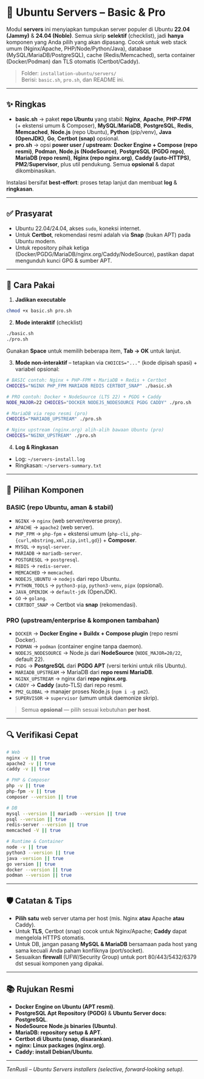 # 🧰 Ubuntu Servers – Basic & Pro

Modul **servers** ini menyiapkan tumpukan server populer di Ubuntu **22.04 (Jammy)** & **24.04 (Noble)**. Semua skrip **selektif** (checklist), jadi **hanya** komponen yang Anda pilih yang akan dipasang. Cocok untuk web stack umum (Nginx/Apache, PHP/Node/Python/Java), database (MySQL/MariaDB/PostgreSQL), cache (Redis/Memcached), serta container (Docker/Podman) dan TLS otomatis (Certbot/Caddy).

> Folder: `installation-ubuntu/servers/`  
> Berisi: `basic.sh`, `pro.sh`, dan README ini.

---

## ✨ Ringkas
- **basic.sh** → paket **repo Ubuntu** yang stabil: **Nginx**, **Apache**, **PHP‑FPM** (+ ekstensi umum & Composer), **MySQL**/**MariaDB**, **PostgreSQL**, **Redis**, **Memcached**, **Node.js** (repo Ubuntu), **Python** (pip/venv), **Java (OpenJDK)**, **Go**, **Certbot (snap)** opsional.
- **pro.sh** → opsi **power user / upstream**: **Docker Engine + Compose (repo resmi)**, **Podman**, **Node.js (NodeSource)**, **PostgreSQL (PGDG repo)**, **MariaDB (repo resmi)**, **Nginx (repo nginx.org)**, **Caddy (auto‑HTTPS)**, **PM2**/**Supervisor**, plus util pendukung. Semua **opsional** & dapat dikombinasikan.

Instalasi bersifat **best‑effort**: proses tetap lanjut dan membuat **log** & **ringkasan**.

---

## ✅ Prasyarat
- Ubuntu 22.04/24.04, akses `sudo`, koneksi internet.
- Untuk **Certbot**, rekomendasi resmi adalah via **Snap** (bukan APT) pada Ubuntu modern.
- Untuk repository pihak ketiga (Docker/PGDG/MariaDB/nginx.org/Caddy/NodeSource), pastikan dapat mengunduh kunci GPG & sumber APT.

---

## 🚀 Cara Pakai

1) **Jadikan executable**  
```bash
chmod +x basic.sh pro.sh
```

2) **Mode interaktif** (checklist)  
```bash
./basic.sh
./pro.sh
```
Gunakan **Space** untuk memilih beberapa item, **Tab → OK** untuk lanjut.

3) **Mode non‑interaktif** – tetapkan via `CHOICES="..."` (kode dipisah spasi) + variabel opsional:
```bash
# BASIC contoh: Nginx + PHP‑FPM + MariaDB + Redis + Certbot
CHOICES="NGINX PHP_FPM MARIADB REDIS CERTBOT_SNAP" ./basic.sh

# PRO contoh: Docker + NodeSource (LTS 22) + PGDG + Caddy
NODE_MAJOR=22 CHOICES="DOCKER NODEJS_NODESOURCE PGDG CADDY" ./pro.sh

# MariaDB via repo resmi (pro)
CHOICES="MARIADB_UPSTREAM" ./pro.sh

# Nginx upstream (nginx.org) alih‑alih bawaan Ubuntu (pro)
CHOICES="NGINX_UPSTREAM" ./pro.sh
```

4) **Log & Ringkasan**  
- Log: `~/servers-install.log`  
- Ringkasan: `~/servers-summary.txt`

---

## 🧩 Pilihan Komponen

### BASIC (repo Ubuntu, aman & stabil)
- `NGINX` → `nginx` (web server/reverse proxy).  
- `APACHE` → `apache2` (web server).  
- `PHP_FPM` → `php-fpm` + ekstensi umum (`php-cli`, `php-{curl,mbstring,xml,zip,intl,gd}`) + **Composer**.  
- `MYSQL` → `mysql-server`.  
- `MARIADB` → `mariadb-server`.  
- `POSTGRESQL` → `postgresql`.  
- `REDIS` → `redis-server`.  
- `MEMCACHED` → `memcached`.  
- `NODEJS_UBUNTU` → `nodejs` dari repo Ubuntu.  
- `PYTHON_TOOLS` → `python3-pip`, `python3-venv`, `pipx` (opsional).  
- `JAVA_OPENJDK` → `default-jdk` (OpenJDK).  
- `GO` → `golang`.  
- `CERTBOT_SNAP` → Certbot via **snap** (rekomendasi).

### PRO (upstream/enterprise & komponen tambahan)
- `DOCKER` → **Docker Engine + Buildx + Compose plugin** (repo resmi Docker).  
- `PODMAN` → `podman` (container engine tanpa daemon).  
- `NODEJS_NODESOURCE` → Node.js dari **NodeSource** (`NODE_MAJOR=20/22`, default 22).  
- `PGDG` → **PostgreSQL** dari **PGDG APT** (versi terkini untuk rilis Ubuntu).  
- `MARIADB_UPSTREAM` → MariaDB dari **repo resmi MariaDB**.  
- `NGINX_UPSTREAM` → nginx dari **repo nginx.org**.  
- `CADDY` → **Caddy** (auto‑TLS) dari repo resmi.  
- `PM2_GLOBAL` → manajer proses Node.js (`npm i -g pm2`).  
- `SUPERVISOR` → `supervisor` (umum untuk daemonize skrip).

> Semua **opsional** — pilih sesuai kebutuhan **per host**.

---

## 🔍 Verifikasi Cepat
```bash
# Web
nginx -v || true
apache2 -v || true
caddy -v || true

# PHP & Composer
php -v || true
php-fpm -v || true
composer --version || true

# DB
mysql --version || mariadb --version || true
psql --version || true
redis-server --version || true
memcached -V || true

# Runtime & Container
node -v || true
python3 --version || true
java -version || true
go version || true
docker --version || true
podman --version || true
```

---

## 🛡️ Catatan & Tips
- **Pilih satu** web server utama per host (mis. Nginx **atau** Apache **atau** Caddy).  
- Untuk **TLS**, Certbot (snap) cocok untuk Nginx/Apache; **Caddy** dapat mengelola HTTPS otomatis.  
- Untuk DB, jangan pasang **MySQL & MariaDB** bersamaan pada host yang sama kecuali Anda paham konfliknya (port/socket).  
- Sesuaikan **firewall** (UFW/Security Group) untuk port 80/443/5432/6379 dst sesuai komponen yang dipakai.

---

## 📚 Rujukan Resmi
- **Docker Engine on Ubuntu (APT resmi)**.  
- **PostgreSQL Apt Repository (PGDG)** & **Ubuntu Server docs: PostgreSQL**.  
- **NodeSource Node.js binaries (Ubuntu)**.  
- **MariaDB: repository setup & APT**.  
- **Certbot di Ubuntu (snap, disarankan)**.  
- **nginx: Linux packages (nginx.org)**.  
- **Caddy: install Debian/Ubuntu**.

---

_TenRusli – Ubuntu Servers installers (selective, forward‑looking setup)._ 